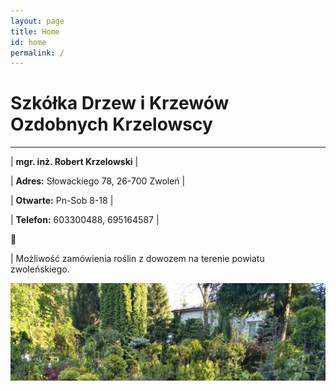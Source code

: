 ```yaml
---
layout: page
title: Home
id: home
permalink: /
---
```

# Szkółka Drzew i Krzewów Ozdobnych Krzelowscy 
<hr />


| **mgr. inż. Robert Krzelowski** |

| **Adres:** Słowackiego 78, 26-700 Zwoleń |

| **Otwarte:** Pn-Sob 8-18 |

| **Telefon:** 603300488, 695164587 |

 🌱

 | Możliwość zamówienia roślin z dowozem na terenie powiatu zwoleńskiego.


<img src="/assets/roszlyn6.jpg"/>

<style>
  .wrapper {
    max-width: 46em;
    text-align: center;
  }
  .div {
  max-width: 46em;
  text-align: left;
  }
</style>
